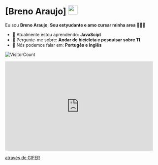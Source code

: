 # [Breno Araujo] <img src="https://github.com/TheDudeThatCode/TheDudeThatCode/blob/master/Assets/Mario_Hello_Big.gif" width="30px">

Eu sou <strong>Breno Araujo</strong>, <strong>Sou estyudante e amo cursar minha area</strong> 👨🏻‍💻 

- 🚀 Atualmente estou aprendendo: <strong>JavaScipt</strong> 
- 💬 Pergunte-me sobre: <strong>Andar de bicicleta e pesquisar sobre TI</strong>
- 📣 Nós podemos falar em: <strong>Portugês e inglês</strong>

![VisitorCount](https://profile-counter.glitch.me/{BrenolaKKJ}/count.svg)

<iframe src="https://gifer.com/embed/Kjfq" width=480 height=290.880 frameBorder="0" allowFullScreen></iframe><p><a href="https://gifer.com">através de GIFER</a></p>
